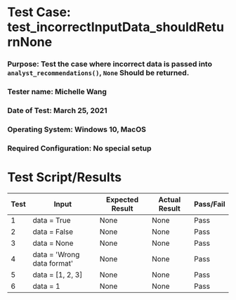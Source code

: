 # Test Case: test_incorrectInputData_shouldReturnNone

### **Purpose**: Test the case where incorrect data is passed into `analyst_recommendations()`, `None` Should be returned.

### **Tester name**: Michelle Wang

### **Date of Test**: March 25, 2021

### Operating System: Windows 10, MacOS

### Required Configuration: No special setup

# Test Script/Results

| Test | Input                      | Expected Result | Actual Result | Pass/Fail |
| ---- | -------------------------- | --------------- | ------------- | --------- |
| 1    | data = True                | None            | None          | Pass      |
| 2    | data = False               | None            | None          | Pass      |
| 3    | data = None                | None            | None          | Pass      |
| 4    | data = 'Wrong data format' | None            | None          | Pass      |
| 5    | data = [1, 2, 3]           | None            | None          | Pass      |
| 6    | data = 1                   | None            | None          | Pass      |
